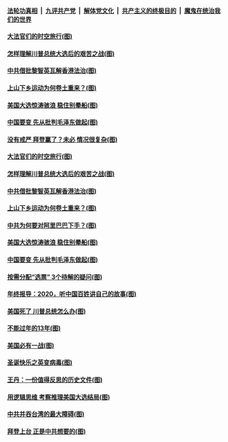 ####  [法轮功真相](../../../../basic/blob/master/README.md?t=12281531) &nbsp;|&nbsp; [九评共产党](../../../../9ping.md/blob/master/README.md?t=12281531) &nbsp;|&nbsp; [解体党文化](../../../../jtdwh.md/blob/master/README.md?t=12281531)  &nbsp;|&nbsp; [共产主义的终极目的](../../../../gczydzjmd.md/blob/master/README.md?t=12281531) &nbsp;|&nbsp; [魔鬼在统治我们的世界](../../../../mgztzwmdsj.md/blob/master/README.md?t=12281531) 

#### [大法官们的时空旅行(图)](../pages/p4/957282.md?t=12281531) 

#### [怎样理解川普总统大选后的艰苦之战(图)](../pages/p4/957257.md?t=12281531) 

#### [中共借批黎智英瓦解香港法治(图)](../pages/p4/957253.md?t=12281531) 

#### [上山下乡运动为何卷土重来？(图)](../pages/p4/957236.md?t=12281531) 

#### [美国大选惊涛骇浪 稳住别晕船(图)](../pages/p4/957233.md?t=12281531) 

#### [中国要变 先从批判毛泽东做起(图)](../pages/p4/957232.md?t=12281531) 

#### [没有戒严 拜登赢了？未必 情况很复杂(图)](../pages/p4/956528.md?t=12281531) 

#### [大法官们的时空旅行(图)](../pages/p4/957282.md?t=12281531) 

#### [怎样理解川普总统大选后的艰苦之战(图)](../pages/p4/957257.md?t=12281531) 

#### [中共借批黎智英瓦解香港法治(图)](../pages/p4/957253.md?t=12281531) 

#### [上山下乡运动为何卷土重来？(图)](../pages/p4/957236.md?t=12281531) 

#### [中共为何要对阿里巴巴下手？(图)](../pages/p4/957234.md?t=12281531) 

#### [美国大选惊涛骇浪 稳住别晕船(图)](../pages/p4/957233.md?t=12281531) 

#### [中国要变 先从批判毛泽东做起(图)](../pages/p4/957232.md?t=12281531) 

#### [按需分配“选票” 3个待解的疑问(图)](../pages/p4/957193.md?t=12281531) 


#### [年终报导：2020，听中国百姓讲自己的故事(图)](../pages/p4/957144.md?t=12281531) 

#### [美国死了 川普总统怎么办(图)](../pages/p4/956987.md?t=12281531) 

#### [不能过年的13年(图)](../pages/p4/957105.md?t=12281531) 

#### [美国必有一战(图)](../pages/p4/957154.md?t=12281531) 

#### [圣诞快乐之英变病毒(图)](../pages/p4/957132.md?t=12281531) 


#### [王丹：一份值得反思的历史文件(图)](../pages/p4/957037.md?t=12281531) 

#### [用逻辑思维 考察推理美国大选结局(图)](../pages/p4/957039.md?t=12281531) 

#### [中共并吞台湾的最大障碍(图)](../pages/p4/957035.md?t=12281531) 

#### [拜登上台 正是中共想要的(图)](../pages/p4/957036.md?t=12281531) 


